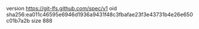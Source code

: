 version https://git-lfs.github.com/spec/v1
oid sha256:ea011c46595e6946d1936a9431f48c3fbafae23f3e43731b4e26e650c01b7a2b
size 888
